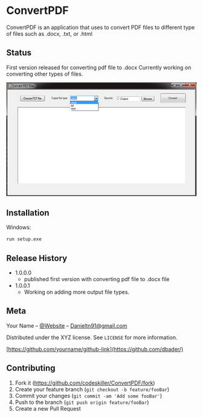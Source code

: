 # ConvertPDF
ConvertPDF is an application that uses to convert PDF files to different type of files such as .docx, .txt, or .html

## Status
First version released for converting pdf file to .docx
Currently working on converting other types of files.

![](ConvertPDFFiles.png)

## Installation
Windows:

```sh
run setup.exe
```

## Release History

* 1.0.0.0
    * published first version with converting pdf file to .docx file
* 1.0.0.1
    * Working on adding more output file types.


## Meta

Your Name – [@Website](https://www.danielnguyen.xyz) – Danieltn91@gmail.com

Distributed under the XYZ license. See ``LICENSE`` for more information.

[https://github.com/yourname/github-link](https://github.com/dbader/)

## Contributing

1. Fork it (<https://github.com/codeskiller/ConvertPDF/fork>)
2. Create your feature branch (`git checkout -b feature/fooBar`)
3. Commit your changes (`git commit -am 'Add some fooBar'`)
4. Push to the branch (`git push origin feature/fooBar`)
5. Create a new Pull Request

<!-- Markdown link & img dfn's -->
[wiki]: https://github.com/codeskiller/ConvertPDF/wiki
